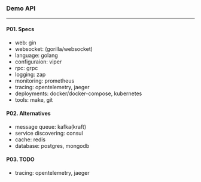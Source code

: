 ### Demo API
---

#### P01. Specs
- web: gin
- websocket: (gorilla/websocket)
- language: golang
- configuraion: viper
- rpc: grpc
- logging: zap
- monitoring: prometheus
- tracing: opentelemetry, jaeger
- deployments: docker/docker-compose, kubernetes
- tools: make, git

#### P02. Alternatives
- message queue: kafka(kraft)
- service discovering: consul
- cache: redis
- database: postgres, mongodb

#### P03. TODO
- tracing: opentelemetry, jaeger
